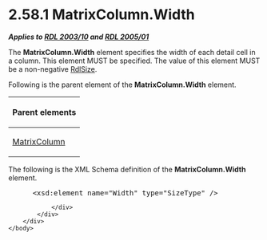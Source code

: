 <html dir="LTR" xmlns:mshelp="http://msdn.microsoft.com/mshelp" xmlns:ddue="http://ddue.schemas.microsoft.com/authoring/2003/5" xmlns:xlink="http://www.w3.org/1999/xlink" xmlns:tool="http://www.microsoft.com/tooltip">
    <head>
        <meta http-equiv="Content-Type" content="text/html; CHARSET=utf-8"></meta>
        <meta name="save" content="history"></meta>
        <title>2.58.1 MatrixColumn.Width</title>
        <xml>
            <mshelp:toctitle title="2.58.1 MatrixColumn.Width"></mshelp:toctitle>
            <mshelp:rltitle title="[MS-RDL]: MatrixColumn.Width"></mshelp:rltitle>
            <mshelp:keyword index="A" term="ae12ba24-9134-49b0-9f44-a1c0476a4894"></mshelp:keyword>
            <mshelp:attr name="DCSext.ContentType" value="open specification"></mshelp:attr>
            <mshelp:attr name="AssetID" value="ae12ba24-9134-49b0-9f44-a1c0476a4894"></mshelp:attr>
            <mshelp:attr name="TopicType" value="kbRef"></mshelp:attr>
            <mshelp:attr name="DCSext.Title" value="[MS-RDL]: MatrixColumn.Width" />
        </xml>
    </head>
    <body>
        <div id="header">
            <h1 class="heading">2.58.1 MatrixColumn.Width</h1>
        </div>
        <div id="mainSection">
            <div id="mainBody">
                <div id="allHistory" class="saveHistory"></div>
                <div id="sectionSection0" class="section" name="collapseableSection">
                    

<p><b><i>Applies to </i></b><a href="a7e2ad00-07c8-4f6d-80ab-3ad55df7b233.html"><b><i>RDL 2003/10</i></b></a><b>
<i>and </i></b><a href="3ebe2912-4958-4832-b391-cad1f5e13338.html"><b><i>RDL 2005/01</i></b></a></p>

<p>The <b>MatrixColumn.Width</b> element specifies the width of
each detail cell in a column. This element MUST be specified. The value of this
element MUST be a non-negative <a href="b40c092e-4fe5-4f7b-a0bf-c98df1361c90.html">RdlSize</a>.</p>

<p>Following is the parent element of the <b>MatrixColumn.Width</b>
element.</p>

<table>
 <thead>
  <tr>
   <th>
   <p>Parent elements</p>
   </th>
  </tr>
 </thead>
 <tr>
  <td>
  <p><a href="6fac9dfd-e5b6-4cf9-bb09-48b375eeccb8.html">MatrixColumn</a>
  </p>
  </td>
 </tr>
</table>

<p>The following is the XML Schema definition of the <b>MatrixColumn.Width</b>
element.           </p>

<dl>
<dd>
<div><pre> &lt;xsd:element name=&quot;Width&quot; type=&quot;SizeType&quot; /&gt;
</pre></div>
</dd></dl>


                </div>
            </div>
        </div>
    </body>
</html>